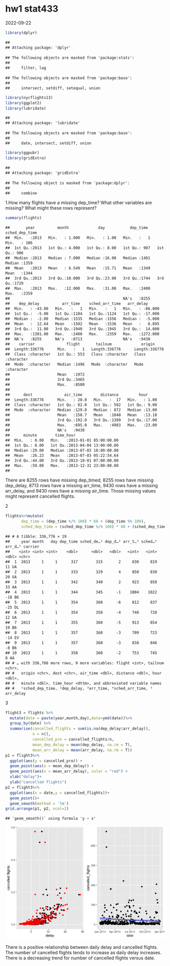 hw1 stat433
================
2022-09-22

``` r
library(dplyr)
```

    ## 
    ## Attaching package: 'dplyr'

    ## The following objects are masked from 'package:stats':
    ## 
    ##     filter, lag

    ## The following objects are masked from 'package:base':
    ## 
    ##     intersect, setdiff, setequal, union

``` r
library(nycflights13)
library(ggplot2)
library(lubridate)
```

    ## 
    ## Attaching package: 'lubridate'

    ## The following objects are masked from 'package:base':
    ## 
    ##     date, intersect, setdiff, union

``` r
library(ggpubr)
library(gridExtra)
```

    ## 
    ## Attaching package: 'gridExtra'

    ## The following object is masked from 'package:dplyr':
    ## 
    ##     combine

1.How many flights have a missing dep_time? What other variables are
missing? What might these rows represent?

``` r
summary(flights)
```

    ##       year          month             day           dep_time    sched_dep_time
    ##  Min.   :2013   Min.   : 1.000   Min.   : 1.00   Min.   :   1   Min.   : 106  
    ##  1st Qu.:2013   1st Qu.: 4.000   1st Qu.: 8.00   1st Qu.: 907   1st Qu.: 906  
    ##  Median :2013   Median : 7.000   Median :16.00   Median :1401   Median :1359  
    ##  Mean   :2013   Mean   : 6.549   Mean   :15.71   Mean   :1349   Mean   :1344  
    ##  3rd Qu.:2013   3rd Qu.:10.000   3rd Qu.:23.00   3rd Qu.:1744   3rd Qu.:1729  
    ##  Max.   :2013   Max.   :12.000   Max.   :31.00   Max.   :2400   Max.   :2359  
    ##                                                  NA's   :8255                 
    ##    dep_delay          arr_time    sched_arr_time   arr_delay       
    ##  Min.   : -43.00   Min.   :   1   Min.   :   1   Min.   : -86.000  
    ##  1st Qu.:  -5.00   1st Qu.:1104   1st Qu.:1124   1st Qu.: -17.000  
    ##  Median :  -2.00   Median :1535   Median :1556   Median :  -5.000  
    ##  Mean   :  12.64   Mean   :1502   Mean   :1536   Mean   :   6.895  
    ##  3rd Qu.:  11.00   3rd Qu.:1940   3rd Qu.:1945   3rd Qu.:  14.000  
    ##  Max.   :1301.00   Max.   :2400   Max.   :2359   Max.   :1272.000  
    ##  NA's   :8255      NA's   :8713                  NA's   :9430      
    ##    carrier              flight       tailnum             origin         
    ##  Length:336776      Min.   :   1   Length:336776      Length:336776     
    ##  Class :character   1st Qu.: 553   Class :character   Class :character  
    ##  Mode  :character   Median :1496   Mode  :character   Mode  :character  
    ##                     Mean   :1972                                        
    ##                     3rd Qu.:3465                                        
    ##                     Max.   :8500                                        
    ##                                                                         
    ##      dest              air_time        distance         hour      
    ##  Length:336776      Min.   : 20.0   Min.   :  17   Min.   : 1.00  
    ##  Class :character   1st Qu.: 82.0   1st Qu.: 502   1st Qu.: 9.00  
    ##  Mode  :character   Median :129.0   Median : 872   Median :13.00  
    ##                     Mean   :150.7   Mean   :1040   Mean   :13.18  
    ##                     3rd Qu.:192.0   3rd Qu.:1389   3rd Qu.:17.00  
    ##                     Max.   :695.0   Max.   :4983   Max.   :23.00  
    ##                     NA's   :9430                                  
    ##      minute        time_hour                     
    ##  Min.   : 0.00   Min.   :2013-01-01 05:00:00.00  
    ##  1st Qu.: 8.00   1st Qu.:2013-04-04 13:00:00.00  
    ##  Median :29.00   Median :2013-07-03 10:00:00.00  
    ##  Mean   :26.23   Mean   :2013-07-03 05:22:54.64  
    ##  3rd Qu.:44.00   3rd Qu.:2013-10-01 07:00:00.00  
    ##  Max.   :59.00   Max.   :2013-12-31 23:00:00.00  
    ## 

There are 8255 rows have missing dep_timed, 8255 rows have missing
dep_delay, 8713 rows have a missing arr_time, 9430 rows have a missing
arr_delay, and 9430 rows have a missing air_time. Those missing values
might represent cancelled flights.

2

``` r
flights%>%mutate(
       dep_time = (dep_time %/% 100) * 60 + (dep_time %% 100),
       sched_dep_time = (sched_dep_time %/% 100) * 60 + (sched_dep_time %% 100))
```

    ## # A tibble: 336,776 × 19
    ##     year month   day dep_time sched_de…¹ dep_d…² arr_t…³ sched…⁴ arr_d…⁵ carrier
    ##    <int> <int> <int>    <dbl>      <dbl>   <dbl>   <int>   <int>   <dbl> <chr>  
    ##  1  2013     1     1      317        315       2     830     819      11 UA     
    ##  2  2013     1     1      333        329       4     850     830      20 UA     
    ##  3  2013     1     1      342        340       2     923     850      33 AA     
    ##  4  2013     1     1      344        345      -1    1004    1022     -18 B6     
    ##  5  2013     1     1      354        360      -6     812     837     -25 DL     
    ##  6  2013     1     1      354        358      -4     740     728      12 UA     
    ##  7  2013     1     1      355        360      -5     913     854      19 B6     
    ##  8  2013     1     1      357        360      -3     709     723     -14 EV     
    ##  9  2013     1     1      357        360      -3     838     846      -8 B6     
    ## 10  2013     1     1      358        360      -2     753     745       8 AA     
    ## # … with 336,766 more rows, 9 more variables: flight <int>, tailnum <chr>,
    ## #   origin <chr>, dest <chr>, air_time <dbl>, distance <dbl>, hour <dbl>,
    ## #   minute <dbl>, time_hour <dttm>, and abbreviated variable names
    ## #   ¹​sched_dep_time, ²​dep_delay, ³​arr_time, ⁴​sched_arr_time, ⁵​arr_delay

3

``` r
flight3 = flights %>%
  mutate(date = paste(year,month,day),date=ymd(date))%>%
  group_by(date) %>%
  summarise(cancelled_flights = sum(is.na(dep_delay|arr_delay)),
            n = n(),
            cancelled_pro = cancelled_flights/n,
            mean_dep_delay = mean(dep_delay, na.rm = T),
            mean_arr_delay = mean(arr_delay, na.rm = T))
p1 = flight3%>%
  ggplot(aes(y = cancelled_pro)) +
  geom_point(aes(x = mean_dep_delay)) +
  geom_point(aes(x = mean_arr_delay), color = "red") +
  xlab("delay")+
  ylab("cancelled flights")
p2 = flight3%>%
  ggplot(aes(x = date,y = cancelled_flights))+
  geom_point()+
  geom_smooth(method = 'lm')
grid.arrange(p1, p2, ncol=2)
```

    ## `geom_smooth()` using formula 'y ~ x'

![](unnamed-chunk-4-1.png)<!-- -->

There is a positive relationship between daily delay and cancelled
flights. The number of cancelled flights tends to increase as daily
delay increases. There is a decreasing trend for number of cancelled
flights versus date.
